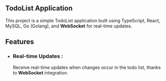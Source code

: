 ## TodoList Application

This project is a simple TodoList application built using TypeScript, React, MySQL, Go (Golang), and **WebSocket** for real-time updates.

## Features

- ### Real-time Updates :
  Receive real-time updates when changes occur in the todo list, thanks to **WebSocket** integration.
